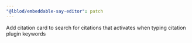 ```yaml
---
"@lblod/embeddable-say-editor": patch
---
```


Add citation card to search for citations that activates when typing citation plugin keywords
